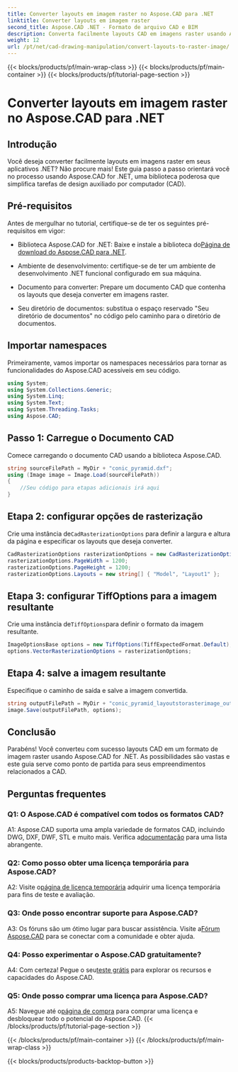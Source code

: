 ```yaml
---
title: Converter layouts em imagem raster no Aspose.CAD para .NET
linktitle: Converter layouts em imagem raster
second_title: Aspose.CAD .NET - Formato de arquivo CAD e BIM
description: Converta facilmente layouts CAD em imagens raster usando Aspose.CAD for .NET. Aprimore seu desenvolvimento com poderosos recursos de manipulação de CAD.
weight: 12
url: /pt/net/cad-drawing-manipulation/convert-layouts-to-raster-image/
---
```


{{< blocks/products/pf/main-wrap-class >}}
{{< blocks/products/pf/main-container >}}
{{< blocks/products/pf/tutorial-page-section >}}

# Converter layouts em imagem raster no Aspose.CAD para .NET

## Introdução

Você deseja converter facilmente layouts em imagens raster em seus aplicativos .NET? Não procure mais! Este guia passo a passo orientará você no processo usando Aspose.CAD for .NET, uma biblioteca poderosa que simplifica tarefas de design auxiliado por computador (CAD).

## Pré-requisitos

Antes de mergulhar no tutorial, certifique-se de ter os seguintes pré-requisitos em vigor:

- Biblioteca Aspose.CAD for .NET: Baixe e instale a biblioteca do[Página de download do Aspose.CAD para .NET](https://releases.aspose.com/cad/net/).

- Ambiente de desenvolvimento: certifique-se de ter um ambiente de desenvolvimento .NET funcional configurado em sua máquina.

- Documento para converter: Prepare um documento CAD que contenha os layouts que deseja converter em imagens raster.

- Seu diretório de documentos: substitua o espaço reservado "Seu diretório de documentos" no código pelo caminho para o diretório de documentos.

## Importar namespaces

Primeiramente, vamos importar os namespaces necessários para tornar as funcionalidades do Aspose.CAD acessíveis em seu código.

```csharp
using System;
using System.Collections.Generic;
using System.Linq;
using System.Text;
using System.Threading.Tasks;
using Aspose.CAD;
```

## Passo 1: Carregue o Documento CAD

Comece carregando o documento CAD usando a biblioteca Aspose.CAD.

```csharp
string sourceFilePath = MyDir + "conic_pyramid.dxf";
using (Image image = Image.Load(sourceFilePath))
{
    //Seu código para etapas adicionais irá aqui
}
```

## Etapa 2: configurar opções de rasterização

 Crie uma instância de`CadRasterizationOptions` para definir a largura e altura da página e especificar os layouts que deseja converter.

```csharp
CadRasterizationOptions rasterizationOptions = new CadRasterizationOptions();
rasterizationOptions.PageWidth = 1200;
rasterizationOptions.PageHeight = 1200;
rasterizationOptions.Layouts = new string[] { "Model", "Layout1" };
```

## Etapa 3: configurar TiffOptions para a imagem resultante

 Crie uma instância de`TiffOptions`para definir o formato da imagem resultante.

```csharp
ImageOptionsBase options = new TiffOptions(TiffExpectedFormat.Default);
options.VectorRasterizationOptions = rasterizationOptions;
```

## Etapa 4: salve a imagem resultante

Especifique o caminho de saída e salve a imagem convertida.

```csharp
string outputFilePath = MyDir + "conic_pyramid_layoutstorasterimage_out.tiff";
image.Save(outputFilePath, options);
```

## Conclusão

Parabéns! Você converteu com sucesso layouts CAD em um formato de imagem raster usando Aspose.CAD for .NET. As possibilidades são vastas e este guia serve como ponto de partida para seus empreendimentos relacionados a CAD.

## Perguntas frequentes

### Q1: O Aspose.CAD é compatível com todos os formatos CAD?

 A1: Aspose.CAD suporta uma ampla variedade de formatos CAD, incluindo DWG, DXF, DWF, STL e muito mais. Verifica a[documentação](https://reference.aspose.com/cad/net/) para uma lista abrangente.

### Q2: Como posso obter uma licença temporária para Aspose.CAD?

 A2: Visite o[página de licença temporária](https://purchase.aspose.com/temporary-license/) adquirir uma licença temporária para fins de teste e avaliação.

### Q3: Onde posso encontrar suporte para Aspose.CAD?

 A3: Os fóruns são um ótimo lugar para buscar assistência. Visite a[Fórum Aspose.CAD](https://forum.aspose.com/c/cad/19) para se conectar com a comunidade e obter ajuda.

### Q4: Posso experimentar o Aspose.CAD gratuitamente?

 A4: Com certeza! Pegue o seu[teste grátis](https://releases.aspose.com/) para explorar os recursos e capacidades do Aspose.CAD.

### Q5: Onde posso comprar uma licença para Aspose.CAD?

 A5: Navegue até o[página de compra](https://purchase.aspose.com/buy) para comprar uma licença e desbloquear todo o potencial do Aspose.CAD.
{{< /blocks/products/pf/tutorial-page-section >}}

{{< /blocks/products/pf/main-container >}}
{{< /blocks/products/pf/main-wrap-class >}}

{{< blocks/products/products-backtop-button >}}
